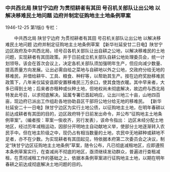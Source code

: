 ### 中共西北局  陕甘宁边府  为贯彻耕者有其田  号召机关部队让出公地  以解决移难民土地问题  边府并制定征购地主土地条例草案

1946-12-25
第1版()
专栏：

　　中共西北局
    陕甘宁边府
    为贯彻耕者有其田
    号召机关部队让出公地
    以解决移难民土地问题
    边府并制定征购地主土地条例草案
    【新华社延安廿二日电】陕甘宁边区政府及中共西北局，顷号召各机关部队让出自耕之公地，以解决移难民的土地问题，实现耕者有其田政策。并于日前成立机关部队自耕公地处理委员会，统一计划领导。该会在首次会议上，决定各机关部队须加强明年生产，但应向减少数量、提高质量方向发展。让出必需自给之菜地与自耕地以外之公地，交政府分给无地的移难民，并借给耕牛、工具、粮食、种籽等，以帮助其生产。按在边府奖励移难民政策下，八年来仅延安县即安置移难民三万余口，使其食饱衣暖。其中早来者，大多已得到土地；后来者亦租种或伙种土地，但地权尚未彻底解决，故边府与西北局特发此号召，以求彻底解决。延属专署已首起响应，让出川地三十亩，山地四百亩，现边府已派出工作组赴各地协助县区干部将公地分给无地的移难民。
    【新华社延安二十一日电】陕甘宁边区为实行土地公债，以征购地主土地，在明年春耕以前达成耕者有其田的目的，边区政府特于日前发出命令，并公布“征购地主土地条例草案”。（编者按：草案一俟收齐，另行发表），该命令指出：
    边区未经分配土地地区，经过历年减租运动，因部分开明地主自动献地义举，使部分土地逐渐转入农民手中。但在地主阶级之中，现仍占有相当数量的土地，农民中无地耕种或耕地不足者，亦不在少数。为实现耕者有其田起见，特依据本府第二次委员会之决议，制定“陕甘宁边区征购地主土地条例”草案，随令公布，凡已彻底减租地区，应即遵照本条例草案实行，在查减尚不彻底的地区，亟须继续发动群众，普遍进行查租减租，在贯彻减租工作的基础之上，依据本条例草案进行征购地主土地，以期在明年春耕之前达成彻底解决土地问题的目的。
